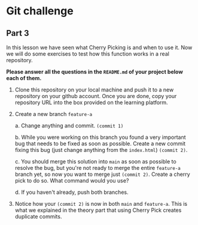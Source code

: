 # Git challenge

## Part 3

In this lesson we have seen what Cherry Picking is and when to use it. Now we will do some exercises to test how this function works in a real repository.

**Please answer all the questions in the `README.md` of your project below each of them.**

1.   Clone this repository on your local machine and push it to a new repository on your github account. Once you are done, copy your repository URL into the box provided on the learning platform.

2.  Create a new branch `feature-a`

    a. Change anything and commit. `(commit 1)`

    b. While you were working on this branch you found a very important bug that needs to be fixed as soon as possible. Create a new commit fixing this bug (just change anything from the `index.html`) `(commit 2)`.

    c. You should merge this solution into `main` as soon as possible to resolve the bug, but you're not ready to merge the entire `feature-a` branch yet, so now you want to merge just `(commit 2)`. Create a cherry pick to do so. What command would you use?
    
    d. If you haven't already, push both branches.

3.  Notice how your `(commit 2)` is now in both `main` and `feature-a`. This is what we explained in the theory part that using Cherry Pick creates duplicate commits.
